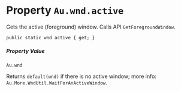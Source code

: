 # Property `Au.wnd.active`

Gets the active (foreground) window. Calls API `GetForegroundWindow`.

```
public static wnd active { get; }
```

##### Property Value

`Au.wnd`

Returns `default(wnd)` if there is no active window; more info: `Au.More.WndUtil.WaitForAnActiveWindow`.